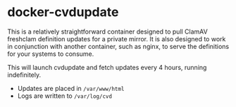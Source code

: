 # docker-cvdupdate

This is a relatively straightforward container designed to pull ClamAV freshclam definition updates for a private mirror.
It is also designed to work in conjunction with another container, such as nginx, to serve the definitions for your
systems to consume.

This will launch cvdupdate and fetch updates every 4 hours, running indefinitely.

 - Updates are placed in `/var/www/html`
 - Logs are written to `/var/log/cvd`
